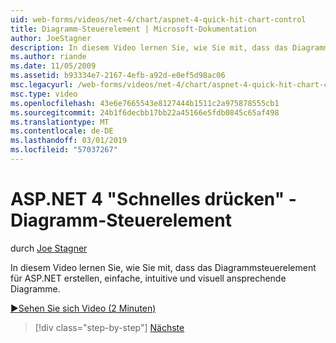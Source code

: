 ```yaml
---
uid: web-forms/videos/net-4/chart/aspnet-4-quick-hit-chart-control
title: Diagramm-Steuerelement | Microsoft-Dokumentation
author: JoeStagner
description: In diesem Video lernen Sie, wie Sie mit, dass das Diagrammsteuerelement für ASP.NET erstellen, einfache, intuitive und visuell ansprechende Diagramme.
ms.author: riande
ms.date: 11/05/2009
ms.assetid: b93334e7-2167-4efb-a92d-e0ef5d98ac06
msc.legacyurl: /web-forms/videos/net-4/chart/aspnet-4-quick-hit-chart-control
msc.type: video
ms.openlocfilehash: 43e6e7665543e8127444b1511c2a975878555cb1
ms.sourcegitcommit: 24b1f6decbb17bb22a45166e5fdb0845c65af498
ms.translationtype: MT
ms.contentlocale: de-DE
ms.lasthandoff: 03/01/2019
ms.locfileid: "57037267"
---
```

<a name="aspnet-4-quick-hit---chart-control"></a>ASP.NET 4 "Schnelles drücken" - Diagramm-Steuerelement
====================
durch [Joe Stagner](https://github.com/JoeStagner)

In diesem Video lernen Sie, wie Sie mit, dass das Diagrammsteuerelement für ASP.NET erstellen, einfache, intuitive und visuell ansprechende Diagramme. 

[&#9654;Sehen Sie sich Video (2 Minuten)](https://channel9.msdn.com/Blogs/ASP-NET-Site-Videos/aspnet-4-quick-hit-chart-control)

> [!div class="step-by-step"]
> [Nächste](aspnet-4-how-do-i-introducing-the-new-chart-control-in-visual-studio-2010.md)
